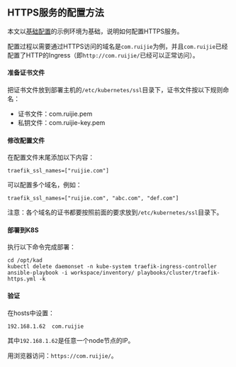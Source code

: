 ## HTTPS服务的配置方法

本文以[基础配置](getting-started.md)的示例环境为基础，说明如何配置HTTPS服务。

配置过程以需要通过HTTPS访问的域名是`com.ruijie`为例，并且`com.ruijie`已经配置了HTTP的Ingress（即`http://com.ruijie/`已经可以正常访问）。

#### 准备证书文件

把证书文件放到部署主机的`/etc/kubernetes/ssl`目录下，证书文件按以下规则命名：
- 证书文件：com.ruijie.pem
- 私钥文件：com.ruijie-key.pem

#### 修改配置文件

在配置文件末尾添加以下内容：
```
traefik_ssl_names=["ruijie.com"]
```

可以配置多个域名，例如：
```
traefik_ssl_names=["ruijie.com", "abc.com", "def.com"]
```
注意：各个域名的证书都要按照前面的要求放到`/etc/kubernetes/ssl`目录下。

#### 部署到K8S

执行以下命令完成部署：
```
cd /opt/kad
kubectl delete daemonset -n kube-system traefik-ingress-controller
ansible-playbook -i workspace/inventory/ playbooks/cluster/traefik-https.yml -k
```

#### 验证

在hosts中设置：
```
192.168.1.62  com.ruijie
```
其中`192.168.1.62`是任意一个node节点的IP。

用浏览器访问：`https://com.ruijie/`。

